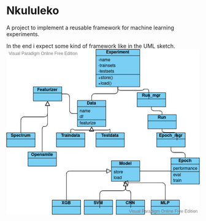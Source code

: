 # Nkululeko
A project to implement a reusable framework for machine learning experiments.

In the end i expect some kind of framework like in the UML sketch.
![sketch](images/ml-experiment.jpg)
